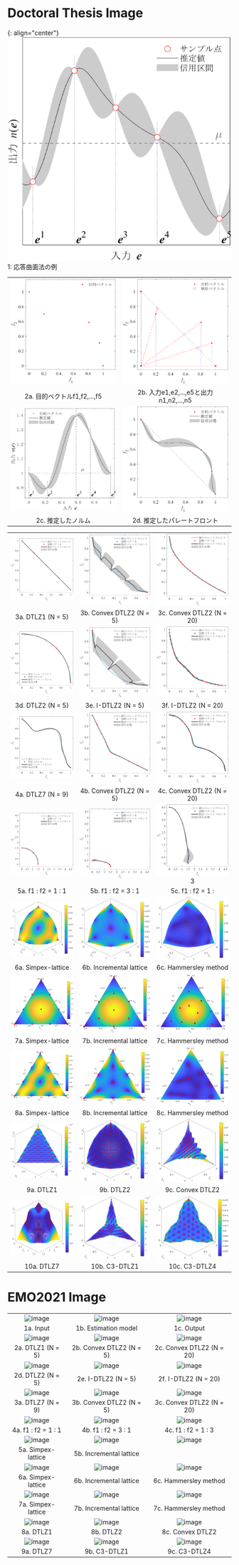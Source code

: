 # Doctoral Thesis Image
{: align="center"}
![image](png/D1.png)  
1: 応答曲面法の例

|||
|:-:|:-:|
|![image](png/D2a.png)|![image](png/D2b.png)|
|2a. 目的ベクトルf1,f2,...,f5|2b. 入力e1,e2,...,e5と出力n1,n2,...,n5|
|![image](png/D2c.png)|![image](png/D2d.png)|
|2c. 推定したノルム|2d. 推定したパレートフロント|

||||
|:-:|:-:|:-:|
|![image](png/D3a.png)|![image](png/D3b.png)|![image](png/D3c.png)|
|3a. DTLZ1 (N = 5)|3b. Convex DTLZ2 (N = 5)|3c. Convex DTLZ2 (N = 20)|
|![image](png/D3d.png)|![image](png/D3e.png)|![image](png/D3f.png)|
|3d. DTLZ2 (N = 5)|3e. I-DTLZ2 (N = 5)|3f. I-DTLZ2 (N = 20)|
|![image](png/D4a.png)|![image](png/D4b.png)|![image](png/D4c.png)|
|4a. DTLZ7 (N = 9)|4b. Convex DTLZ2 (N = 5)|4c. Convex DTLZ2 (N = 20)|
|![image](png/D5a.png)|![image](png/D5b.png)|![image](png/D5c.png)3|
|5a. f1 : f2 = 1 : 1|5b. f1 : f2 = 3 : 1|5c. f1 : f2 = 1 : |
|![image](png/D6SLD.png)|![image](png/D6ILD.png)|![image](png/D6UDH.png)|
|6a. Simpex-lattice|6b. Incremental lattice|6c. Hammersley method|
|![image](png/D7SLD.png)|![image](png/D7ILD.png)|![image](png/D7UDH.png)|
|7a. Simpex-lattice|7b. Incremental lattice|7c. Hammersley method|
|![image](png/D8SLD.png)|![image](png/D8ILD.png)|![image](png/D8UDH.png)|
|8a. Simpex-lattice|8b. Incremental lattice|8c. Hammersley method|
|![image](png/D9a.png)|![image](png/D9b.png)|![image](png/D9c.png)|
|9a. DTLZ1|9b. DTLZ2|9c. Convex DTLZ2|
|![image](png/D10a.png)|![image](png/D10b.png)|![image](png/D10c.png)|
|10a. DTLZ7|10b. C3-DTLZ1|10c. C3-DTLZ4|

# EMO2021 Image
||||
|:-:|:-:|:-:|
|![image](png/1a.png)|![image](png/1b.png)|![image](png/1c.png)|
|1a. Input|1b. Estimation model|1c. Output|
|![image](png/2a.png)|![image](png/2b.png)|![image](png/2c.png)|
|2a. DTLZ1 (N = 5)|2b. Convex DTLZ2 (N = 5)|2c. Convex DTLZ2 (N = 20)|
|![image](png/2d.png)|![image](png/2e.png)|![image](png/2f.png)|
|2d. DTLZ2 (N = 5)|2e. I-DTLZ2 (N = 5)|2f. I-DTLZ2 (N = 20)|
|![image](png/3a.png)|![image](png/3b.png)|![image](png/3c.png)|
|3a. DTLZ7 (N = 9)|3b. Convex DTLZ2 (N = 5)|3c. Convex DTLZ2 (N = 20)|
|![image](png/4a.png)|![image](png/4b.png)|![image](png/4c.png)|
|4a. f1 : f2 = 1 : 1|4b. f1 : f2 = 3 : 1|4c. f1 : f2 = 1 : 3|
|![image](png/5SLD.png)|![image](png/5ILD.png)|![image](png/5UDH.png)|
|5a. Simpex-lattice|5b. Incremental lattice||
|![image](png/6SLD.png)|![image](png/6ILD.png)|![image](png/6UDH.png)|
|6a. Simpex-lattice|6b. Incremental lattice|6c. Hammersley method|
|![image](png/7SLD.png)|![image](png/7ILD.png)|![image](png/7UDH.png)|
|7a. Simpex-lattice|7b. Incremental lattice|7c. Hammersley method|
|![image](png/8a.png)|![image](png/8b.png)|![image](png/8c.png)|
|8a. DTLZ1|8b. DTLZ2|8c. Convex DTLZ2|
|![image](png/9a.png)|![image](png/9b.png)|![image](png/9c.png)|
|9a. DTLZ7|9b. C3-DTLZ1|9c. C3-DTLZ4|